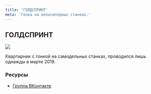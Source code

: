 ```yaml
---
title: 'ГОЛДСПРИНТ'
meta: 'Гонка на велосипедных станках.'
---
```


## ГОЛДСПРИНТ

![](https://sun9-5.userapi.com/impf/c851224/v851224589/911c0/kyWgbqUUD8o.jpg?size=622x870&quality=96&sign=51036662a59d42115f9472fb3bdd8395&type=album)

Квартирник с гонкой на самодельных станках, проводился лишь однажды в марте 2019.

### Ресурсы

- [Группа ВКонтакте](https://vk.com/fatsprints)